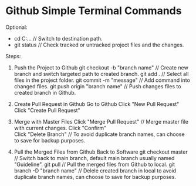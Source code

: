 # Github Simple Terminal Commands
Optional:
- cd C:\...                               // Switch to destination path. 
- git status                              // Check tracked or untracked project files and the changes. 

Steps: 
1) Push the Project to Github
git checkout -b "branch name"             // Create new branch and switch targeted path to created branch. 
git add .                                 // Select all files in the project folder.
git commit -m "message"                   // Add command into changed files. 
git push origin "branch name"             // Push changes files to created branch in Github.

2) Create Pull Request in Github 
Go to Github 
Click "New Pull Request" 
Click "Create Pull Request" 

3) Merge with Master Files 
Click "Merge Pull Request"                 // Merge master file with current changes. 
Click "Confirm"                            
Click "Delete Branch"                      // To avoid duplicate branch names, can choose to save for backup purposes.

4) Pull the Merged Files from Github 
Back to Software 
git checkout master                        // Switch back to main branch, default main branch usually named "Guideline".
git pull                                   // Pull the merged files from Github to local. 
git branch -D "branch name"                // Delele created branch in local to avoid duplicate branch names, can choose to save for backup purposes. 

